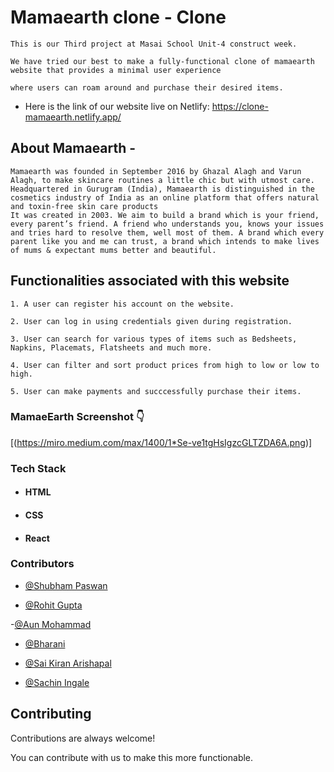 
# Mamaearth clone - Clone

    This is our Third project at Masai School Unit-4 construct week.

    We have tried our best to make a fully-functional clone of mamaearth website that provides a minimal user experience 
    
    where users can roam around and purchase their desired items.


* Here is the link of our website live on Netlify: https://clone-mamaearth.netlify.app/


## About Mamaearth  -

    Mamaearth was founded in September 2016 by Ghazal Alagh and Varun Alagh, to make skincare routines a little chic but with utmost care. Headquartered in Gurugram (India), Mamaearth is distinguished in the cosmetics industry of India as an online platform that offers natural and toxin-free skin care products
    It was created in 2003. We aim to build a brand which is your friend, every parent’s friend. A friend who understands you, knows your issues and tries hard to resolve them, well most of them. A brand which every parent like you and me can trust, a brand which intends to make lives of mums & expectant mums better and beautiful. 

## Functionalities associated with this website

    1. A user can register his account on the website.

    2. User can log in using credentials given during registration.

    3. User can search for various types of items such as Bedsheets, Napkins, Placemats, Flatsheets and much more.

    4. User can filter and sort product prices from high to low or low to high.

    5. User can make payments and succcessfully purchase their items.

### MamaeEarth Screenshot 👇

[(https://miro.medium.com/max/1400/1*Se-ve1tgHsIgzcGLTZDA6A.png)]


### Tech Stack

* #### HTML

* #### CSS

* #### React


### Contributors

- [@Shubham Paswan](https://github.com/najmushsaaquib)

- [@Rohit Gupta](https://github.com/Rohit_rg15697) 

-[@Aun Mohammad](https://github.com/aun)

- [@Bharani](https://github.com/Bharani619)

- [@Sai Kiran Arishapal](https://github.com/saikiran003)

- [@Sachin Ingale](https://github.com/sachiningale1998)




## Contributing

Contributions are always welcome!

You can contribute with us to make this more functionable.
